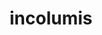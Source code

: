 ---
title: incolumis
meaning: unhurt
ch: fourteen
pos: thirdadjective
femstem: incolum
femend: is
neutstem: incolum
neutend: e
---
